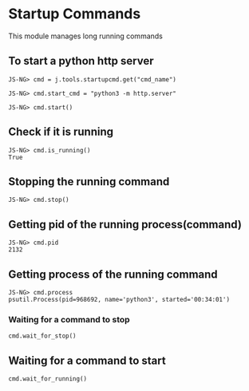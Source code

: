 # Startup Commands
This module manages long running commands
## To start a python http server
```
JS-NG> cmd = j.tools.startupcmd.get("cmd_name")

JS-NG> cmd.start_cmd = "python3 -m http.server"

JS-NG> cmd.start()

```
## Check if it is running

```
JS-NG> cmd.is_running()
True
```
## Stopping the running command
```
JS-NG> cmd.stop()
```
## Getting pid of the running process(command)
```
JS-NG> cmd.pid
2132
```
## Getting process of the running command
```
JS-NG> cmd.process
psutil.Process(pid=968692, name='python3', started='00:34:01')
```
### Waiting for a command to stop
```
cmd.wait_for_stop()
```
## Waiting for a command to start
```
cmd.wait_for_running()
```